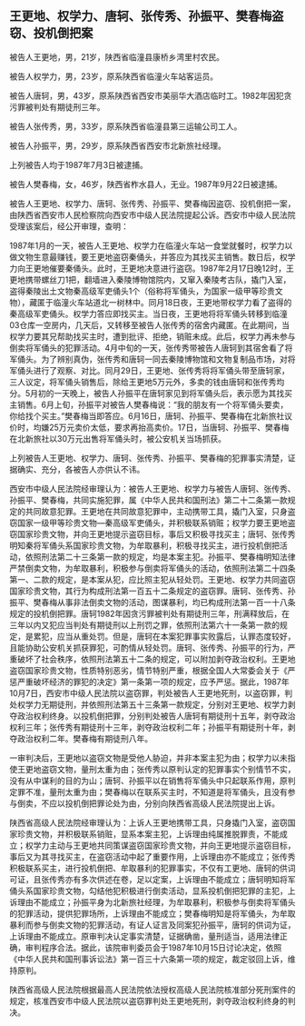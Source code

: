 ## 王更地、权学力、唐轲、张传秀、孙振平、樊春梅盗窃、投机倒把案

被告人王更地，男，21岁，陕西省临潼县康桥乡湾里村农民。

被告人权学力，男，23岁，原系陕西省临潼火车站客运员。

被告人唐轲，男，43岁，原系陕西省西安市美丽华大酒店临时工。1982年因犯贪污罪被判处有期徒刑三年。

被告人张传秀，男，33岁，原系陕西省临潼县第三运输公司工人。

被告人孙振平，男，29岁，原系陕西省西安市北新旅社经理。

上列被告人均于1987年7月3日被逮捕。

被告人樊春梅，女，46岁，陕西省柞水县人，无业。1987年9月22日被逮捕。

被告人王更地、权学力、唐轲、张传秀、孙振平、樊春梅因盗窃、投机倒把一案，由陕西省西安市人民检察院向西安市中级人民法院提起公诉。西安市中级人民法院受理该案后，经公开审理，查明：

1987年1月的一天，被告人王更地、权学力在临潼火车站一食堂就餐时，权学力以做文物生意最赚钱，要王更地盗窃秦俑头，并答应为其找买主销售。数日后，权学力向王更地催要秦俑头。此时，王更地决意进行盗窃。1987年2月17日晚12时，王更地携带螺丝刀1把，翻墙进入秦陵博物馆院内，又窜入秦陵考古队，撬门入室，盗得秦陵出土文物秦高级军吏俑头1个（俗称将军俑头，为国家一级甲等珍贵文物），藏匿于临潼火车站道北一树林中。同月18日夜，王更地带权学力看了盗得的秦高级军吏俑头。权学力答应即找买主。当日夜，王更地将将军俑头转移到临潼03仓库一空房内，几天后，又转移至被告人张传秀的宿舍内藏匿。在此期间，当权学力要其兄帮助找买主时，遭到批评、拒绝，销赃未成。此后，权学力再未参与倒卖将军俑头的犯罪活动。4月中旬的一天，张传秀带被告人唐轲到其宿舍看了将军俑头。为了辨别真伪，张传秀和唐轲一同去秦陵博物馆和文物复制品市场，对将军俑头进行了观察、对比。同月29日，王更地、张传秀将将军俑头带至唐轲家，三人议定，将军俑头销售后，除给王更地5万元外，多卖的钱由唐轲和张传秀均分。5月初的一天晚上，被告人孙振平在唐轲家见到将军俑头后，表示愿为其找买主销售。6月上旬，孙振平对被告人樊春梅说：“我的朋友有一个将军俑头要卖，你给找个买主。”樊春梅当即答应。6月16日，唐轲、孙振平、樊春梅在北新旅社议价时，均嫌25万元卖价太低，要求再抬高卖价。17日，当唐轲、孙振平、樊春梅在北新旅社以30万元出售将军俑头时，被公安机关当场抓获。

上列被告人王更地、权学力、唐轲、张传秀、孙振平、樊春梅的犯罪事实清楚，证据确实、充分，各被告人亦供认不讳。

西安市中级人民法院经审理认为：被告人王更地、权学力与被告人唐轲、张传秀、孙振平、樊春梅，共同实施犯罪，属《中华人民共和国刑法》第二十二条第一款规定的共同故意犯罪。王更地在共同故意犯罪中，主动携带工具，撬门入室，只身盗窃国家一级甲等珍贵文物—秦高级军吏俑头，并积极联系销赃；权学力要王更地盗窃国家珍贵文物，并向王更地提示盗窃目标，事后又积极寻找买主；唐轲、张传秀明知秦将军俑头系国家珍贵文物，为牟取暴利，积极寻找买主，进行投机倒把活动，依照刑法第二十三条第一款的规定，均是本案主犯。孙振平、樊春梅明知法律严禁倒卖文物，为牟取暴利，积极参与倒卖将军俑头的活动，依照刑法第二十四条第一、二款的规定，是本案从犯，应比照主犯从轻处罚。王更地、权学力共同盗窃国家珍贵文物，其行为构成刑法第一百五十二条规定的盗窃罪。唐轲、张传秀、孙振平、樊春梅从事非法倒卖文物的活动，图谋暴利，均已构成刑法第一百一十八条规定的投机倒把罪。唐轲1982年因贪污罪被判处有期徒刑三年，刑满释放后，在三年以内又犯应当判处有期徒刑以上刑罚之罪，依照刑法第六十一条第一款的规定，是累犯，应当从重处罚。但是，唐轲在本案犯罪事实败露后，认罪态度较好，且能协助公安机关抓获罪犯，可酌情从轻处罚。唐轲、张传秀、孙振平的行为，严重破坏了社会秩序，依照刑法第五十二条的规定，可以附加剥夺政治权利。王更地盗窃国家珍贵文物，性质特别恶劣，情节特别严重，根据全国人大常委会关于《严惩严重破坏经济的罪犯的决定》第一条第一项的规定，应予严惩。据此，1987年10月7日，西安市中级人民法院以盗窃罪，判处被告人王更地死刑，以盗窃罪，判处权学力无期徒刑，并依照刑法第五十三条第一款规定，分别对王更地、权学力剥夺政治权利终身。以投机倒把罪，分别判处被告人唐轲有期徒刑十五年，剥夺政治权利三年；张传秀有期徒刑十三年，剥夺政治权利二年；孙振平有期徒刑十年，剥夺政治权利二年。樊春梅有期徒刑八年。

一审判决后，王更地以盗窃文物是受他人胁迫，并非本案主犯为由；权学力以未指使王更地盗窃文物，量刑太重为由；张传秀以原判认定的犯罪事实个别情节不实，没有从中谋利的目的为山；唐轲、孙振平以在销售将军俑头中只起联系作用，原判定罪不准，量刑太重为由；樊春梅以在联系买主时，不知道是将军俑头，且没有参与倒卖，不应以投机倒把罪论处为由，分别向陕西省高级人民法院提出上诉。

陕西省高级人民法院经审理认为：上诉人王更地携带工具，只身撬门入室，盗窃国家珍贵文物，并积极联系销赃，显系本案主犯，上诉理由纯属推脱罪责，不能成立；权学力主动与王更地共同策谋盗窃国家珍贵文物，并向王更地提示盗窃目标，事后又为其寻找买主，在盗窃活动中起了重要作用，上诉理由亦不能成立；张传秀积极联系买主，进行投机倒把、牟取暴利的犯罪事实，不仅有工更地、唐轲的供词可证，且张传秀亦有多次供述在卷，足以定案，上诉理由不能成立；唐轲明知将军俑头系国家珍贵文物，勾结他犯积极进行倒卖活动，显系投机倒把犯罪的主犯，上诉理由不能成立；孙振平身为北新旅社经理，为牟取暴利，积极参与倒卖将军俑头的犯罪活动，提供犯罪场所，上诉理由不能成立；樊春梅明知是将军俑头，为牟取暴利而参与倒卖文物的犯罪活动，有证人证言及同案犯孙振平，唐轲的供词为证，上诉理由不能成立。原审判决认定事实清楚，证据确凿，量刑适当，适用法律正确，审判程序合法。据此，该院审判委员会于1987年10月15日讨论决定，依照《中华人民共和国刑事诉讼法》第一百三十六条第一项的规定，裁定驳回上诉，维持原判。

陕西省高级人民法院根据最高人民法院依法授权高级人民法院核准部分死刑案件的规定，核准西安市中级人民法院以盗窃罪判处王更地死刑，剥夺政治权利终身的判决。

